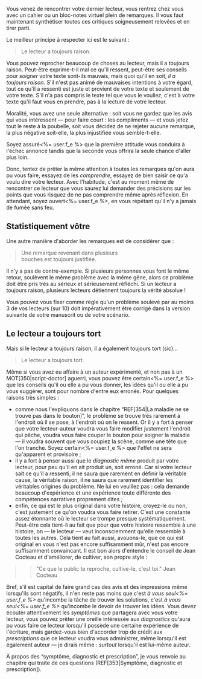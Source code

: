 <!-- Page: #352 Le lecteur a toujours raison -->

Vous venez de rencontrer votre dernier lecteur, vous rentrez chez vous avec un cahier ou un bloc-notes virtuel plein de remarques. Il vous faut maintenant synthétiser toutes ces critiques soigneusement relevées et en tirer parti.

Le meilleur principe à respecter ici est le suivant :

> Le lecteur a toujours raison.

Vous pouvez reprocher beaucoup de choses au lecteur, mais il a toujours raison. Peut-être exprime-t-il mal ce qu'il ressent, peut-être ses conseils pour *soigner* votre texte sont-ils mauvais, mais quoi qu'il en soit, *il a toujours raison*. S'il n'est pas animé de mauvaises intentions à votre égard, tout ce qu'il a ressenti est juste et provient de votre texte et seulement de votre texte. S'il n'a pas compris le texte tel que vous le vouliez, c'est à votre texte qu'il faut vous en prendre, pas à la lecture de votre lecteur.

Moralité, vous avez une seule alternative : soit vous ne gardez que les avis qui vous intéressent — pour faire court : les compliments — et vous jetez tout le reste à la poubelle, soit vous décidez de ne rejeter aucune remarque, la plus négative soit-elle, la plus injustifiée vous semble-t-elle.

Soyez assuré<%= user.f_e %> que la première attitude vous conduira à l'échec annoncé tandis que la seconde vous offrira la seule chance d'aller plus loin.

Donc, tentez de prêter la même attention à toutes les remarques qu'on aura pu vous faire, essayez de les *comprendre*, essayez de bien saisir ce qu'a voulu dire votre lecteur. Avec l'habitude, c'est au moment même de rencontrer ce lecteur que vous saurez lui demander des précisions sur les points que vous risquez de ne pas comprendre même après réflexion. En attendant, soyez ouvert<%= user.f_e %>, en vous répétant qu'il n'y a jamais de fumée sans feu.

## Statistiquement vôtre

Une autre manière d'aborder les remarques est de considérer que :

> Une remarque revenant dans plusieurs<br>bouches est toujours justifiée.

Il n'y a pas de contre-exemple. Si plusieurs personnes vous font le même retour, soulèvent le même problème avec la même gêne, alors ce problème doit être pris très au sérieux et sérieusement réfléchi. Si un lecteur a toujours raison, plusieurs lecteurs détiennent toujours la vérité absolue !

Vous pouvez vous fixer comme règle qu'un problème soulevé par au moins 3 de vos lecteurs (sur 10) doit impérativement être corrigé dans la version suivante de votre manuscrit ou de votre scénario.

## Le lecteur a toujours tort

Mais si le lecteur a toujours raison, il a également toujours tort (sic)… 

> Le lecteur a toujours tort.

Même si vous avez eu affaire à un auteur expérimenté, et non pas à un MOT[350|script-doctor] aguerri, vous pouvez être certain<%= user.f_e %> que les conseils qu'il ou elle a pu vous donner, les idées qu'il ou elle a pu vous suggérer, sont pour nombre d'entre eux erronés. Pour quelques raisons très simples :

* comme nous l'expliquons dans le chapitre “REF[354|La maladie ne se trouve pas dans le bouton]”, le problème se trouve très rarement à l'endroit où il se pose, à l'endroit où on le ressent. Or il y a fort à penser que votre lecteur-auteur voudra vous faire modifier justement l'endroit qui pêche, voudra vous faire couper le bouton pour soigner la maladie — il voudra souvent que vous coupiez la scène, comme une tête que l'on tranche. Soyez certain<%= user.f_e %> que l'effet ne sera qu'apparent et provisoire ;
* il y a fort à penser aussi que le *diagnostic même* produit par votre lecteur, pour peu qu'il en ait produit un, soit erroné. Car si votre lecteur sait ce qu'il a ressenti, il ne saura que rarement en définir la véritable cause, la véritable raison, il ne saura que rarement identifier les véritables origines du problème. Ne lui en veuillez pas : cela demande beaucoup d'expérience et une expérience toute différente des compétences narratives proprement dites ;
* enfin, ce qui est le plus original dans votre histoire, croyez-le ou non, c'est justement ce qu'on voudra vous faire retirer. C'est une constante assez étonnante où le lecteur se trompe presque systématiquement. Peut-être cela tient-il au fait que pour que votre histoire ressemble à une histoire, on — le lecteur — veut inconsciemment qu'elle ressemble à toutes les autres. Cela tient au fait aussi, avouons-le, que ce qui est original en vous n'est pas encore suffisamment mûr, n'est pas encore suffisamment convaincant. Il est bon alors d'entendre le conseil de Jean Cocteau et d'améliorer, de cultiver, son propre style :

>> "Ce que le public te reproche, cultive-le, c'est toi." Jean Cocteau

Bref, s'il est capital de faire grand cas des avis et des impressions même lorsqu'ils sont négatifs, il n'en reste pas moins que c'est *à vous seul<%= user.f_e %>* qu'incombe la tâche de trouver les solutions, c'est *à vous seul<%= user.f_e %>* qu'incombe le devoir de trouver les idées. Vous devez écouter attentivement les *symptômes* que partagera avec vous votre lecteur, vous pouvez prêter une oreille intéressée aux *diagnostics* qu'aura pu vous faire ce lecteur lorsqu'il possède une certaine expérience de l'écriture, mais gardez-vous bien d'accorder trop de crédit aux *prescriptions* que ce lecteur voudra vous administrer, même lorsqu'il est également auteur — je dirais même : *surtout* lorsqu'il est lui-même auteur.

À propos des “symptôme, diagnostic et prescription”, je vous renvoie au chapitre qui traite de ces questions (REF[353|Symptôme, diagnostic et prescription]).